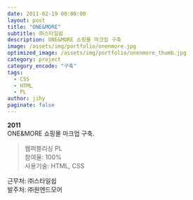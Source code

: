 ```yaml
---
date: 2011-02-19 00:00:00
layout: post
title: "ONE&MORE"
subtitle: ㈜스타일쉽
description: ONE&MORE 쇼핑몰 마크업 구축
image: /assets/img/portfolio/onenmore.jpg
optimized_image: /assets/img/portfolio/onenmore_thumb.jpg
category: project
category_encode: "구축"
tags:
  - CSS
  - HTML
  - PL
author: jihy
paginate: false
---
```


**2011** <br>
ONE&MORE 쇼핑몰 마크업 구축.

> 웹퍼블리싱 PL <br>
참여율: 100% <br>
사용기술: HTML, CSS

근무처: ㈜스타일쉽 <br>
발주처: ㈜원엔드모어